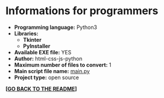 # Informations for programmers
- __Programming language:__ Python3
- __Libraries:__
  - **Tkinter**
  - **PyInstaller**
- __Available EXE file:__ YES
- __Author:__ html-css-js-python
- __Maximum number of files to convert:__ 1
- __Main script file name:__ [main.py](source/main.py)
- __Project type:__ open source

**[[GO BACK TO THE README](README.md)]**

